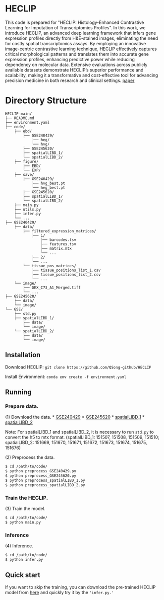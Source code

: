 # HECLIP

This code is prepared for "HECLIP: Histology-Enhanced Contrastive Learning for Imputation of Transcriptomics Profiles". In this work, we introduce HECLIP, an advanced deep learning framework that infers gene expression profiles directly from H&E-stained images, eliminating the need for costly spatial transcriptomics assays. By employing an innovative image-centric contrastive learning technique, HECLIP effectively captures critical morphological patterns and translates them into accurate gene expression profiles, enhancing predictive power while reducing dependency on molecular data. Extensive evaluations across publicly available datasets demonstrate HECLIP’s superior performance and scalability, making it a transformative and cost-effective tool for advancing precision medicine in both research and clinical settings. [paper](https://arxiv.org/pdf/2501.14948)

# Directory Structure


```plaintext
HECLIP-main/
├── README.md
├── environment.yaml
├── code/
    ├── ebd/
        ├── GSE240429/
            ├── heg/
            └── hvg/
        ├── GSE245620/
        ├── spatialLIBD_1/
        └── spatialLIBD_2/
    ├── figure/
        ├── EBD/
        └── EXP/
    ├── save/
        ├── GSE240429/
            ├── hvg_best.pt
            └── heg_best.pt
        ├── GSE245620/
        ├── spatialLIBD_1/
        └── spatialLIBD_2/
    ├── main.py
    ├── utils.py
    ├── infer.py
    └── ...
├── GSE240429/
    ├── data/
        ├── filtered_expression_matrices/
            ├── 1/
                ├── barcodes.tsv
                ├── features.tsv
                ├── matrix.mtx
                └── ...
            ├── 2/
            └── ...
        └── tissue_pos_matrices/
            ├── tissue_positions_list_1.csv
            ├── tissue_positions_list_2.csv
            └── ...
    └── image/
        ├── GEX_C73_A1_Merged.tiff
        └── ...
├── GSE245620/
    ├── data/
    └── image/
└── GSE/
    ├── std.py
    ├── spatialLIBD_1/
        ├── data/
        └── image/
    └── spatialLIBD_2/
        ├── data/
        └── image/
```

## Installation
Download HECLIP:
```git clone https://github.com/QSong-github/HECLIP```

Install Environment:
```conda env create -f environment.yaml```


## Running

### Prepare data.

   
   (1) Download the data.
       * [GSE240429](https://www.ncbi.nlm.nih.gov/geo/query/acc.cgi?acc=GSE240429)
       * [GSE245620](https://www.ncbi.nlm.nih.gov/geo/query/acc.cgi?acc=GSE245620)
       * [spatialLIBD_1](https://research.libd.org/spatialLIBD/)
       * [spatialLIBD_2](https://research.libd.org/spatialLIBD/)

   Note: For spatialLIBD_1 and spatialLIBD_2, it is necessary to run ```std.py``` to convert the h5 to mtx format. 
   (spatialLIBD_1: 151507, 151508, 151509, 151510; spatialLIBD_2: 151669, 151670, 151671, 151672, 151673, 151674, 151675, 151676)


   (2) Preprocess the data.
   ```bash
   $ cd /path/to/code/
   $ python preprocess_GSE240429.py
   $ python preprocess_GSE245620.py
   $ python preprocess_spatialLIBD_1.py
   $ python preprocess_spatialLIBD_2.py
   ```
### Train the HECLIP.

   (3) Train the model.
   ```bash
   $ cd /path/to/code/
   $ python main.py
   ```
   
### Inference   

   (4) Inference.
   ```bash
   $ cd /path/to/code/
   $ python infer.py
   ```


## Quick start

If you want to skip the training, you can download the pre-trained HECLIP model from [here](https://drive.google.com/file/d/1q1MYoICLeY7w30CuT2eBxGw0kiHESMgK/view?usp=drive_link) and quickly try it by the ```'infer.py.'```
